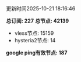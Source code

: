 更新时间2025-10-21 18:16:46

**总订阅: 227**
**总节点: 42139**
- vless节点: 15159
- hysteria2节点: 14

**google ping有效节点: 187**
